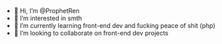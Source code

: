 - 👋 Hi, I’m @ProphetRen
- 👀 I’m interested in smth
- 🌱 I’m currently learning front-end dev and fucking peace of shit (php)
- 💞️ I’m looking to collaborate on front-end dev projects
<!---
ProphetRen/ProphetRen is a ✨ special ✨ repository because its `README.md` (this file) appears on your GitHub profile.
You can click the Preview link to take a look at your changes.
--->
